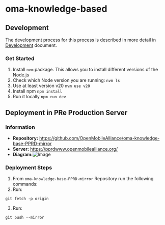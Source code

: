# oma-knowledge-based

## Development

The development process for this process is described in more detail in
[Development](/DEVELOPMENT.md) document.

### Get Started
1. Install `nvm` package. This allows you to install different versions of the Node.js
2. Check which Node version you are running:
    `nvm ls`
3. Use at least version v20
    `nvm use v20`
4. Install npm
    `npm install`
5. Run it locally
    `npm run dev`

## Deployment in PRe Production Server

### Information
- **Repository:** https://github.com/OpenMobileAlliance/oma-knowledge-base-PPRD-mirror
- **Server:** https://pprdwww.openmobilealliance.org/
- **Diagram:**![Image](https://github.com/user-attachments/assets/c359829a-75a4-49de-b54b-efcb7fbdaa98)

### Deployment Steps
1. From `oma-knowledge-base-PPRD-mirror` Repository run the following commands:
2. Run:
```
git fetch -p origin
```
3. Run:
```
git push --mirror
```